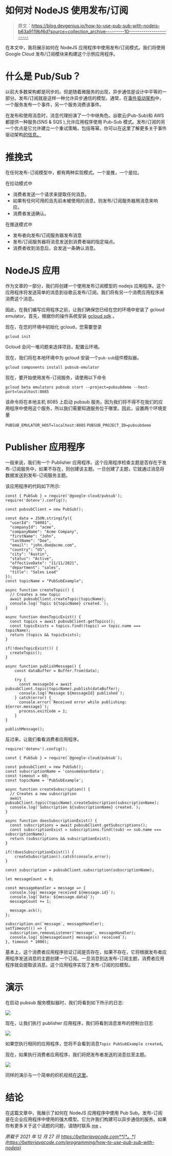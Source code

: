 # 如何对 NodeJS 使用发布/订阅

> 原文：<https://blog.devgenius.io/how-to-use-pub-sub-with-nodejs-b63a9119bf6d?source=collection_archive---------10----------------------->

在本文中，我将展示如何在 NodeJS 应用程序中使用发布/订阅模式。我们将使用 Google Cloud 发布/订阅模块来构建这个示例应用程序。

# 什么是 Pub/Sub？

以前大多数架构都是同步的。但是随着微服务的出现，异步通信是设计中平等的一部分。发布/订阅就是这样一种允许异步通信的模型。通常，在[事件驱动架构](https://betterjavacode.com/programming/microservices-event-driven-architecture)中，一个服务发布一个事件，另一个服务消费该事件。

在发布和使用消息时，消息代理扮演了一个中继角色。谷歌云(Pub-Sub)和 AWS 都提供一种服务(SNS & SQS ),允许应用程序使用 Pub-Sub 模式。发布/订阅的另一个优点是它允许建立一个重试策略，包括等幂。你可以在这里了解更多关于事件驱动架构[的信息。](https://www.educative.io/path/scalability-system-design?aff=VRQq)

# 推挽式

在任何发布-订阅模型中，都有两种实现模式。一个是推，一个是拉。

在拉动模式中

*   消费者发送一个请求来提取任何消息。
*   如果有任何可用的且先前未被使用的消息，则发布/订阅服务器用消息来响应。
*   消费者发送确认。

在推送模式中

*   发布者向发布/订阅服务器发布消息
*   发布/订阅服务器将消息发送到消费者端的指定端点。
*   消费者收到消息后，会发送一条确认消息。

# NodeJS 应用

作为文章的一部分，我们将创建一个使用发布订阅模型的 nodejs 应用程序。这个应用程序将发送简单的消息到谷歌云发布/订阅。我们将有另一个消费应用程序来消费这个消息。

因此，在我们编写应用程序之前，让我们确保您已经在您的环境中安装了 gcloud emulator。首先，根据你的操作系统安装 [gcloud sdk](https://cloud.google.com/sdk/docs/install) 。

现在，在您的环境中初始化 gcloud，您需要登录

`gcloud init`

Gcloud 会问一堆问题来选择项目，配置云环境。

现在，我们将在本地环境中为 gcloud 安装一个`pub-sub`组件模拟器。

`gcloud components install pubsub-emulator`

现在，要开始使用发布-订阅服务，请使用以下命令

`gcloud beta emulators pubsub start --project=pubsubdemo --host-port=localhost:8085`

该命令将在本地主机 8085 上启动 pubsub 服务。因为我们将不得不在我们的应用程序中使用这个服务，所以我们需要知道服务位于哪里。因此，设置两个环境变量

`PUBSUB_EMULATOR_HOST=localhost:8085` `PUBSUB_PROJECT_ID=pubsubdemo`

# Publisher 应用程序

一般来说，我们有一个 Publisher 应用程序。这个应用程序检查主题是否存在于发布-订阅服务中，如果不存在，则创建该主题。一旦创建了主题，它就通过消息将数据发送到发布-订阅服务主题。

该应用程序的代码如下所示:

```
const { PubSub } = require('@google-cloud/pubsub');
require('dotenv').config();

const pubsubClient = new PubSub();

const data = JSON.stringify({
  "userId": "50001",
  "companyId": "acme",
  "companyName": "Acme Company",
  "firstName": "John",
  "lastName": "Doe",
  "email": "john.doe@acme.com",
  "country": "US",
  "city": "Austin",
  "status": "Active",
  "effectiveDate": "11/11/2021",
  "department": "sales",
  "title": "Sales Lead"
});
const topicName = "PubSubExample";

async function createTopic() {
  // Creates a new topic
  await pubsubClient.createTopic(topicName);
  console.log(`Topic ${topicName} created.`);
}

async function doesTopicExist() {
  const topics = await pubsubClient.getTopics();
  const topicExists = topics.find((topic) => topic.name === topicName);
  return (topics && topicExists);
}

if(!doesTopicExist()) {
  createTopic();
}

async function publishMessage() {
    const dataBuffer = Buffer.from(data);

    try {
      const messageId = await pubsubClient.topic(topicName).publish(dataBuffer);
      console.log(`Message ${messageId} published`);
    } catch(error) {
      console.error(`Received error while publishing: ${error.message}`);
      process.exitCode = 1;
    }
}

publishMessage();
```

反过来，让我们看看消费者应用程序。

```
require('dotenv').config();

const { PubSub } = require(`@google-cloud/pubsub`);

const pubsubClient = new PubSub();
const subscriptionName = 'consumeUserData';
const timeout = 60;
const topicName = 'PubSubExample';

async function createSubscription() {
  // Creates a new subscription
  await pubsubClient.topic(topicName).createSubscription(subscriptionName);
  console.log(`Subscription ${subscriptionName} created.`);
}

async function doesSubscriptionExist() {
  const subscriptions = await pubsubClient.getSubscriptions();
  const subscriptionExist = subscriptions.find((sub) => sub.name === subscriptionName);
  return (subscriptions && subscriptionExist);
}

if(!doesSubscriptionExist()) {
    createSubscription().catch(console.error);
}

const subscription = pubsubClient.subscription(subscriptionName);

let messageCount = 0;

const messageHandler = message => {
  console.log(`message received ${message.id}`);
  console.log(`Data: ${message.data}`);
  messageCount += 1;

  message.ack();
};

subscription.on(`message`, messageHandler);
setTimeout(() => {
  subscription.removeListener('message', messageHandler);
  console.log(`${messageCount} message(s) received`);
}, timeout * 1000);
```

基本上，这个消费者应用程序验证订阅是否存在，如果不存在，它将根据发布者应用程序发送消息的主题创建一个订阅。一旦消息到达发布-订阅主题，消费者应用程序就会提取该消息。这个应用程序实现了发布-订阅的拉模型。

# 演示

在启动 pubsub 服务模拟器时，我们将看到如下所示的日志:

![](img/3917d03c024de0148277871ab8a6c4f7.png)

现在，让我们执行 publisher 应用程序，我们将看到消息发布的控制台日志

![](img/878cf6fc02800c8c669c4a9226bbcc07.png)

如果您执行相同的应用程序，您将不会看到消息`Topic PubSubExample created`。

现在，如果执行消费者应用程序，我们将把发布者发送的消息拉至主题。

![](img/4688772c66d858a38e9d8a77c5b25492.png)

同样的演示与一个简单的织机视频[在这里](https://www.loom.com/share/9ef8d58e418f46c0911ed612c21437d2)。

# 结论

在这篇文章中，我展示了如何在 NodeJS 应用程序中使用 Pub Sub。发布-订阅是在企业应用程序中使用的强大模型。它允许我们构建可以异步通信的服务。如果你有更多关于这个话题的问题，请随时联系 [me](https://betterjavacode.com/contact-us) 。

*原载于 2021 年 12 月 27 日 https://betterjavacode.com**[*。*](https://betterjavacode.com/programming/how-to-use-pub-sub-with-nodejs)*